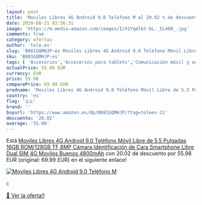```yaml
---
layout: post
title: 'Moviles Libres 4G Android 9.0 Teléfono M al 20.02 % de descuento'
date: 2020-08-21 02:56:31
image: 'https://m.media-amazon.com/images/I/41Yqmlbt-bL._SL400_.jpg'
comments: true
category: ofertas
author: 'tole.es'
slug: 'B081GQMHJP-es Moviles Libres 4G Android 9.0 Teléfono Móvil Libre de 5.5...'
sku: 'B081GQMHJP-es'
tags: [ 'Accesorios','Accesorios para tablets','Comunicación móvil y accesorios','Electrónica','Informática','Móviles','Móviles y smartphones libres','Soportes para tablets','android', ]
actualPrice: 55.98 EUR
currency: EUR
price: 55.98
comparePrice: 69.99 EUR
prodname: 'Moviles Libres 4G Android 9.0 Teléfono Móvil Libre de 5.5 Pulgadas 16GB ROM/128GB TF  8MP Cámara Identificación de Cara Smartphone Libre Dual SIM 4G Moviles Buenos 4800mAh'
country: 'es'
flag: '🇪🇸'
brand: ''
buyurl: 'https://www.amazon.es/dp/B081GQMHJP/?tag=tolees-21'
descuento: '20.02'
average: '55.98'
---
```


Está [Moviles Libres 4G Android 9.0 Teléfono Móvil Libre de 5.5 Pulgadas 16GB ROM/128GB TF  8MP Cámara Identificación de Cara Smartphone Libre Dual SIM 4G Moviles Buenos 4800mAh](https://www.amazon.es/dp/B081GQMHJP/?tag=tolees-21) con 20.02 de descuento por 55.98 EUR (original: 69.99 EUR) en el siguiente enlace!

[![Moviles Libres 4G Android 9.0 Teléfono M](https://m.media-amazon.com/images/I/41Yqmlbt-bL._SL400_.jpg)](https://www.amazon.es/dp/B081GQMHJP/?tag=tolees-21)

ℹ️:


[🛒 Ver la oferta!!](https://www.amazon.es/dp/B081GQMHJP/?tag=tolees-21)
